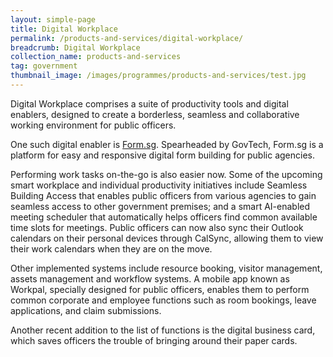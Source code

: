 ```yaml
---
layout: simple-page
title: Digital Workplace
permalink: /products-and-services/digital-workplace/
breadcrumb: Digital Workplace
collection_name: products-and-services
tag: government
thumbnail_image: /images/programmes/products-and-services/test.jpg
---
```


Digital Workplace comprises a suite of productivity tools and digital enablers, designed to create a borderless, seamless and collaborative working environment for public officers.
 
One such digital enabler is [Form.sg](https://form.gov.sg/#!/). Spearheaded by GovTech, Form.sg is a platform for easy and responsive digital form building for public agencies.
 
Performing work tasks on-the-go is also easier now. Some of the upcoming smart workplace and individual productivity initiatives include Seamless Building Access that enables public officers from various agencies to gain seamless access to other government premises; and a smart AI-enabled meeting scheduler that automatically helps officers find common available time slots for meetings. Public officers can now also sync their Outlook calendars on their personal devices through CalSync, allowing them to view their work calendars when they are on the move.
 
Other implemented systems include resource booking, visitor management, assets management and workflow systems. A mobile app known as Workpal, specially designed for public officers, enables them to perform common corporate and employee functions such as room bookings, leave applications, and claim submissions.
 
Another recent addition to the list of functions is the digital business card, which saves officers the trouble of bringing around their paper cards.
